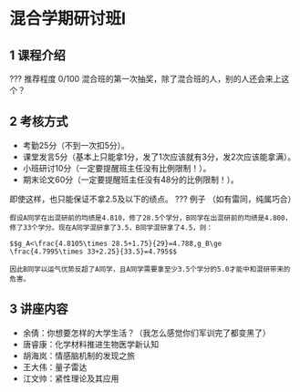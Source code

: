 # 混合学期研讨班Ⅰ
## 1 课程介绍
??? 推荐程度
    0/100
混合班的第一次抽奖，除了混合班的人，别的人还会来上这个？

## 2 考核方式
- 考勤25分（不到一次扣5分）。
- 课堂发言5分（基本上只能拿1分，发了1次应该就有3分，发2次应该能拿满）。
- 小班研讨10分（一定要提醒班主任没有比例限制！）。
- 期末论文60分（一定要提醒班主任没有48分的比例限制！）。

即使这样，也只能保证不拿2.5及以下的绩点。
??? 例子
    （如有雷同，纯属巧合）

    假设A同学在出混研前的均绩是4.810，修了28.5个学分，B同学在出混研前的均绩是4.800，修了33个学分。现在A同学混研拿了3.5，B同学混研拿了4.5，则：

    $$g_A<\frac{4.8105\times 28.5+1.75}{29}=4.788,g_B\ge \frac{4.7995\times 33+2.25}{33.5}=4.795$$

    因此B同学以运气优势反超了A同学，且A同学需要拿至少3.5个学分的5.0才能中和混研带来的危害。
## 3 讲座内容
- 余倩：你想要怎样的大学生活？（我怎么感觉你们军训完了都变黑了）
- 唐睿康：化学材料推进生物医学新认知
- 胡海岚：情感脑机制的发现之旅
- 王大伟：量子雷达
- 江文帅：紧性理论及其应用